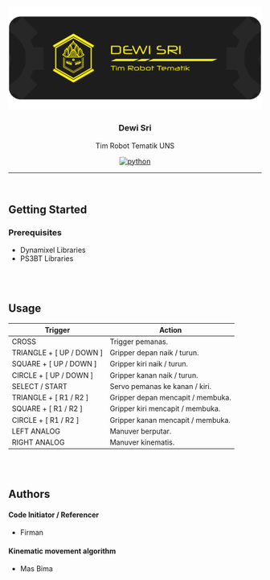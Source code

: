 ![Logo](https://github.com/robotika-uns/dewisri-2019/blob/master/logo.png)

<span align="center">
 
### Dewi Sri

Tim Robot Tematik UNS

[![python](https://img.shields.io/badge/arduino-v1.8.10-blue?logo=arduino)](#)


</span>

---

<br>

## Getting Started

### Prerequisites
- Dynamixel Libraries
- PS3BT Libraries

<br><br>

## Usage

Trigger        | Action
------------   | -------------
CROSS | Trigger pemanas.
TRIANGLE + [ UP / DOWN ] | Gripper depan naik / turun.
SQUARE + [ UP / DOWN ] | Gripper kiri naik / turun.
CIRCLE + [ UP / DOWN ] | Gripper kanan naik / turun.
SELECT / START | Servo pemanas ke kanan / kiri.
TRIANGLE + [ R1 / R2 ] | Gripper depan mencapit / membuka.
SQUARE + [ R1 / R2 ] | Gripper kiri mencapit / membuka.
CIRCLE + [ R1 / R2 ] | Gripper kanan mencapit / membuka.
LEFT ANALOG | Manuver berputar.
RIGHT ANALOG | Manuver kinematis.

<br><br>

## Authors
#### Code Initiator / Referencer
- Firman
#### Kinematic movement algorithm
- Mas Bima
